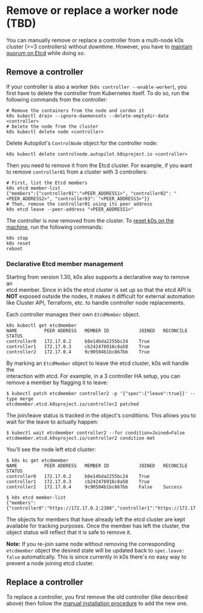 # Remove or replace a worker node (TBD)

You can manually remove or replace a controller from a multi-node k0s cluster (>=3 controllers) without downtime.
However, you have to [maintain quorum on Etcd](https://etcd.io/docs/v3.3/faq/#why-an-odd-number-of-cluster-members) while doing so.

## Remove a controller

If your controller is also a worker (`k0s controller --enable-worker`), you first have to delete the controller from Kubernetes itself.
To do so, run the following commands from the controller:

```shell
# Remove the containers from the node and cordon it
k0s kubectl drain --ignore-daemonsets --delete-emptydir-data <controller>
# Delete the node from the cluster
k0s kubectl delete node <controller>
```

Delete Autopilot's `ControlNode` object for the controller node:

```console
k0s kubectl delete controlnode.autopilot.k0sproject.io <controller>
```

Then you need to remove it from the Etcd cluster.
For example, if you want to remove `controller01` from a cluster with 3 controllers:

```shell
# First, list the Etcd members
k0s etcd member-list
{"members":{"controller01":"<PEER_ADDRESS1>", "controller02": "<PEER_ADDRESS2>", "controller03": "<PEER_ADDRESS3>"}}
# Then, remove the controller01 using its peer address
k0s etcd leave --peer-address "<PEER_ADDRESS1>"
```

The controller is now removed from the cluster.
To [reset k0s on the machine](reset.md), run the following commands:

```shell
k0s stop
k0s reset
reboot
```

### Declarative Etcd member management

Starting from version 1.30, k0s also supports a declarative way to remove an  
etcd member. Since in k0s the etcd cluster is set up so that the etcd API is  
**NOT** exposed outside the nodes, it makes it difficult for external automation  
like Cluster API, Terraform, etc. to handle controller node replacements.

Each controller manages their own `EtcdMember` object.

```shell
k0s kubectl get etcdmember
NAME          PEER ADDRESS   MEMBER ID           JOINED   RECONCILE STATUS
controller0   172.17.0.2     b8e14bda2255bc24    True     
controller1   172.17.0.3     cb242476916c8a58    True     
controller2   172.17.0.4     9c90504b1bc867bb    True 
```

By marking an `EtcdMember` object to leave the etcd cluster, k0s will handle the  
interaction with etcd. For example, in a 3 controller HA setup, you can  
remove a member by flagging it to leave:

```console
$ kubectl patch etcdmember controller2 -p '{"spec":{"leave":true}}' --type merge
etcdmember.etcd.k0sproject.io/controller2 patched
```

The join/leave status is tracked in the object's conditions. This allows you to  
wait for the leave to actually happen:

```console
$ kubectl wait etcdmember controller2 --for condition=Joined=False
etcdmember.etcd.k0sproject.io/controller2 condition met
```

You'll see the node left etcd cluster:

```console
$ k0s kc get etcdmember
NAME          PEER ADDRESS   MEMBER ID           JOINED   RECONCILE STATUS
controller0   172.17.0.2     b8e14bda2255bc24    True     
controller1   172.17.0.3     cb242476916c8a58    True     
controller2   172.17.0.4     9c90504b1bc867bb    False    Success
```

```console
$ k0s etcd member-list
{"members":{"controller0":"https://172.17.0.2:2380","controller1":"https://172.17.0.3:2380"}}
```

The objects for members that have already left the etcd cluster are kept  
available for tracking purposes. Once the member has left the cluster, the  
object status will reflect that it is safe to remove it.

**Note:** If you re-join same node without removing the corresponding `etcdmember` object the desired state will be updated back to `spec.leave: false` automatically. This is since currently in k0s there's no easy way to prevent a node joining etcd cluster.

## Replace a controller

To replace a controller, you first remove the old controller (like described above) then follow the [manual installation procedure](k0s-multi-node.md) to add the new one.
